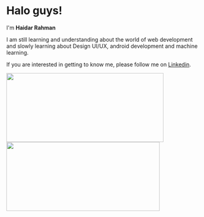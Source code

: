# Halo guys!

I'm **Haidar Rahman**


I am still learning and understanding about the world of web development and slowly learning about Design UI/UX, android development and machine learning.

If you are interested in getting to know me, please follow me on [Linkedin](https://www.linkedin.com/in/haidarrahman30/).

<p align="left">
<a href="https://github.com/haidarrahman30">
  <img height="180em" width="410px" src="https://github-readme-stats-eight-theta.vercel.app/api?username=haidarrahman30&show_icons=true&theme=algolia&include_all_commits=true&count_private=true"/>
  <img height="180em" width="400px" src="https://github-readme-stats.vercel.app/api/top-langs/?username=haidarrahman30&layout=compact8&theme=algolia"/>
  
</a>
</p>
